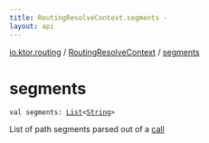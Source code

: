 ```yaml
---
title: RoutingResolveContext.segments - 
layout: api
---
```


<div class='api-docs-breadcrumbs'><a href="../index.html">io.ktor.routing</a> / <a href="index.html">RoutingResolveContext</a> / <a href="./segments.html">segments</a></div>

# segments

<div class="signature"><code><span class="keyword">val </span><span class="identifier">segments</span><span class="symbol">: </span><a href="https://kotlinlang.org/api/latest/jvm/stdlib/kotlin.collections/-list/index.html"><span class="identifier">List</span></a><span class="symbol">&lt;</span><a href="https://kotlinlang.org/api/latest/jvm/stdlib/kotlin/-string/index.html"><span class="identifier">String</span></a><span class="symbol">&gt;</span></code></div>

List of path segments parsed out of a <a href="call.html">call</a>

